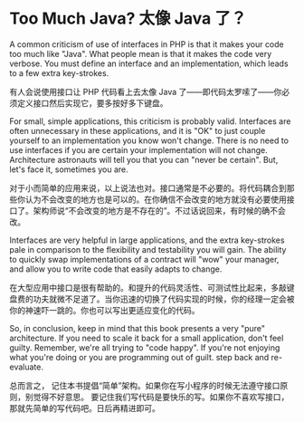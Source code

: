 
# Too Much Java? 太像 Java 了？

A common criticism of use of interfaces in PHP is that it makes your code too much like "Java". What people mean is that it makes the code very verbose. You must define an interface and an implementation, which leads to a few extra key-strokes.

有人会说使用接口让 PHP 代码看上去太像 Java 了——即代码太罗嗦了——你必须定义接口然后实现它，要多按好多下键盘。

For small, simple applications, this criticism is probably valid. Interfaces are often unnecessary in these applications, and it is "OK" to just couple yourself to an implementation you know won't change. There is no need to use interfaces if you are certain your implementation will not change. Architecture astronauts will tell you that you can "never be certain". But, let's face it, sometimes you are.

对于小而简单的应用来说，以上说法也对。接口通常是不必要的。将代码耦合到那些你认为不会改变的地方也是可以的。在你确信不会改变的地方就没有必要使用接口了。架构师说“不会改变的地方是不存在的”。不过话说回来，有时候的确不会改。

Interfaces are very helpful in large applications, and the extra key-strokes pale in comparison to the flexibility and testability you will gain. The ability to quickly swap implementations of a contract will "wow" your manager, and allow you to write code that easily adapts to change.

在大型应用中接口是很有帮助的。和提升的代码灵活性、可测试性比起来，多敲键盘费的功夫就微不足道了。当你迅速的切换了代码实现的时候，你的经理一定会被你的神速吓一跳的。你也可以写出更适应变化的代码。

So, in conclusion, keep in mind that this book presents a very "pure" architecture. If you need to scale it back for a small application, don't feel guilty. Remember, we're all trying to "code happy". If you're not enjoying what you're doing or you are programming out of guilt. step back and re-evaluate.

总而言之， 记住本书提倡“简单”架构。如果你在写小程序的时候无法遵守接口原则，别觉得不好意思。 要记住我们写代码是要快乐的写。如果你不喜欢写接口，那就先简单的写代码吧。日后再精进即可。

